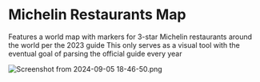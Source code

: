 # Michelin Restaurants Map

Features a world map with markers for 3-star Michelin restaurants around the world per the 2023 guide
This only serves as a visual tool with the eventual goal of parsing the official guide every year

![Screenshot from 2024-09-05 18-46-50.png](..%2F..%2FPictures%2FScreenshot%20from%202024-09-05%2018-46-50.png)